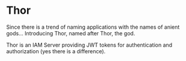 # Thor
Since there is a trend of naming applications with the names of anient gods...
Introducing Thor, named after Thor, the god.

Thor is an IAM Server providing JWT tokens for authentication and authorization (yes there is a difference).
